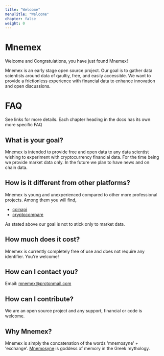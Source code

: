 ```yaml
---
title: "Welcome"
menuTitle: "Welcome"
chapter: false
weight: 0
---
```


# Mnemex

Welcome and Congratulations, you have just found Mnemex!

Mnemex is an early stage open source project. Our goal is to gather data scientists around data of qaultiy, free, and easily accessible. We want to provide a frictionless experience with financial data to enhance innovation and open discussions. 

# FAQ

See links for more details. Each chapter heading in the docs has its own more specific FAQ

## What is your goal?

Mnemex is intended to provide free and open data to any data scientist wishing to experiment with cryptocurrency financial data. For the time being we provide market data only. In the future we plan to have news and on chain data.

## How is it different from other platforms?

Mnemex is young and unexperienced compared to other more professional projects.
Among them you will find, 

- [coinapi](https://coinapi.io)
- [cryptocompare](https://www.cryptocompare.com)

As stated above our goal is not to stick only to market data.

## How much does it cost?

Mnemex is currently completely free of use and does not require any identifier. You're welcome!

## How can I contact you?

Email: mnemex@protonmail.com

## How can I contribute?

We are an open source project and any support, financial or code is welcome.

## Why Mnemex?

Mnemex is simply the concatenation of the words 'mnemosyne' + 'exchange'.
[Mnemosyne](https://en.wikipedia.org/wiki/Mnemosyne) is goddess of memory in the Greek mythology.

